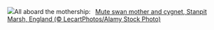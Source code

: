 ![](https://www.bing.com/th?id=OHR.MotheringSundayMuteSwan_EN-GB7947590349_UHD.jpg&w=1000)All aboard the mothership:&nbsp;&ensp;[Mute swan mother and cygnet, Stanpit Marsh, England (© LecartPhotos/Alamy Stock Photo)](https://www.bing.com/th?id=OHR.MotheringSundayMuteSwan_EN-GB7947590349_UHD.jpg)
<br><br/>
